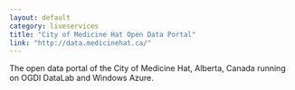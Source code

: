 ```yaml
---
layout: default
category: liveservices
title: "City of Medicine Hat Open Data Portal"
link: "http://data.medicinehat.ca/"
---
```

The open data portal of the City of Medicine Hat, Alberta, Canada running on OGDI DataLab and Windows Azure.
